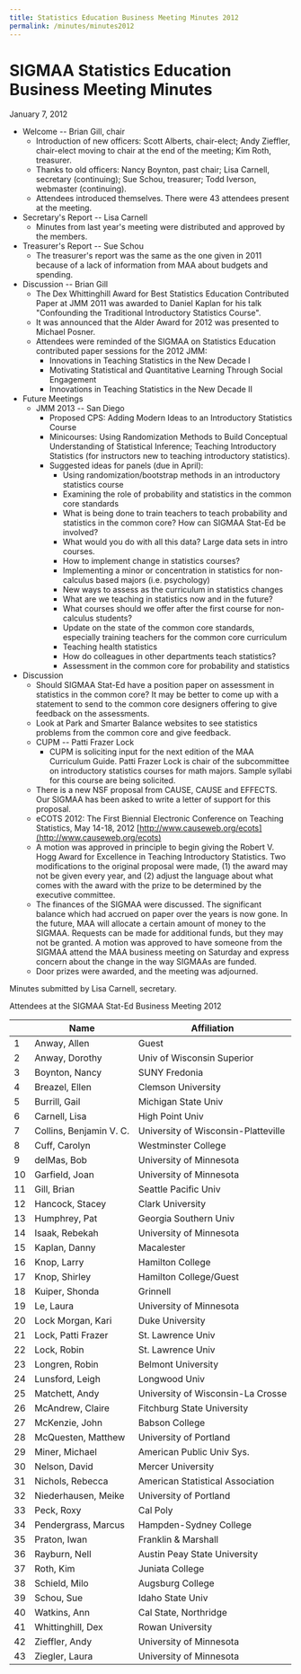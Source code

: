 ```yaml
---
title: Statistics Education Business Meeting Minutes 2012
permalink: /minutes/minutes2012
---
```


# SIGMAA Statistics Education Business Meeting Minutes

January 7, 2012

- Welcome -- Brian Gill, chair
  - Introduction of new officers: Scott Alberts, chair-elect; Andy Zieffler, chair-elect moving to chair at the end of the meeting; Kim Roth, treasurer.
  - Thanks to old officers: Nancy Boynton, past chair; Lisa Carnell, secretary (continuing); Sue Schou, treasurer; Todd Iverson, webmaster (continuing).
  - Attendees introduced themselves. There were 43 attendees present at the meeting.
- Secretary's Report -- Lisa Carnell
  - Minutes from last year's meeting were distributed and approved by the members.
- Treasurer's Report -- Sue Schou
  - The treasurer's report was the same as the one given in 2011 because of a lack of information from MAA about budgets and spending.
- Discussion -- Brian Gill
  - The Dex Whittinghill Award for Best Statistics Education Contributed Paper at JMM 2011 was awarded to Daniel Kaplan for his talk "Confounding the Traditional Introductory Statistics Course".
  - It was announced that the Alder Award for 2012 was presented to Michael Posner.
  - Attendees were reminded of the SIGMAA on Statistics Education contributed paper sessions for the 2012 JMM:
    - Innovations in Teaching Statistics in the New Decade I
    - Motivating Statistical and Quantitative Learning Through Social Engagement
    - Innovations in Teaching Statistics in the New Decade II
- Future Meetings
  - JMM 2013 -- San Diego
    - Proposed CPS: Adding Modern Ideas to an Introductory Statistics Course
    - Minicourses: Using Randomization Methods to Build Conceptual Understanding of Statistical Inference; Teaching Introductory Statistics (for instructors new to teaching introductory statistics).
    - Suggested ideas for panels (due in April):
      - Using randomization/bootstrap methods in an introductory statistics course
      - Examining the role of probability and statistics in the common core standards
      - What is being done to train teachers to teach probability and statistics in the common core? How can SIGMAA Stat-Ed be involved?
      - What would you do with all this data? Large data sets in intro courses.
      - How to implement change in statistics courses?
      - Implementing a minor or concentration in statistics for non-calculus based majors (i.e. psychology)
      - New ways to assess as the curriculum in statistics changes
      - What are we teaching in statistics now and in the future?
      - What courses should we offer after the first course for non-calculus students?
      - Update on the state of the common core standards, especially training teachers for the common core curriculum
      - Teaching health statistics
      - How do colleagues in other departments teach statistics?
      - Assessment in the common core for probability and statistics
- Discussion
  - Should SIGMAA Stat-Ed have a position paper on assessment in statistics in the common core? It may be better to come up with a statement to send to the common core designers offering to give feedback on the assessments.
  - Look at Park and Smarter Balance websites to see statistics problems from the common core and give feedback.
  - CUPM -- Patti Frazer Lock
    - CUPM is soliciting input for the next edition of the MAA Curriculum Guide. Patti Frazer Lock is chair of the subcommittee on introductory statistics courses for math majors. Sample syllabi for this course are being solicited.
  - There is a new NSF proposal from CAUSE, CAUSE and EFFECTS. Our SIGMAA has been asked to write a letter of support for this proposal.
  - eCOTS 2012: The First Biennial Electronic Conference on Teaching Statistics, May 14-18, 2012 [http://www.causeweb.org/ecots](http://www.causeweb.org/ecots)
  - A motion was approved in principle to begin giving the Robert V. Hogg Award for Excellence in Teaching Introductory Statistics. Two modifications to the original proposal were made, (1) the award may not be given every year, and (2) adjust the language about what comes with the award with the prize to be determined by the executive committee.
  - The finances of the SIGMAA were discussed. The significant balance which had accrued on paper over the years is now gone. In the future, MAA will allocate a certain amount of money to the SIGMAA. Requests can be made for additional funds, but they may not be granted. A motion was approved to have someone from the SIGMAA attend the MAA business meeting on Saturday and express concern about the change in the way SIGMAAs are funded.
  - Door prizes were awarded, and the meeting was adjourned.

Minutes submitted by Lisa Carnell, secretary.

Attendees at the SIGMAA Stat-Ed Business Meeting 2012

| | Name | Affiliation |
|--|-------|-------------|
| 1 | Anway, Allen | Guest |
| 2 | Anway, Dorothy | Univ of Wisconsin Superior |
| 3 | Boynton, Nancy | SUNY Fredonia |
| 4 | Breazel, Ellen | Clemson University |
| 5 | Burrill, Gail | Michigan State Univ |
| 6 | Carnell, Lisa | High Point Univ |
| 7 | Collins, Benjamin V. C. | University of Wisconsin-Platteville |
| 8 | Cuff, Carolyn | Westminster College |
| 9 | delMas, Bob | University of Minnesota |
| 10 | Garfield, Joan | University of Minnesota |
| 11 | Gill, Brian | Seattle Pacific Univ |
| 12 | Hancock, Stacey | Clark University |
| 13 | Humphrey, Pat | Georgia Southern Univ |
| 14 | Isaak, Rebekah | University of Minnesota |
| 15 | Kaplan, Danny | Macalester |
| 16 | Knop, Larry | Hamilton College |
| 17 | Knop, Shirley | Hamilton College/Guest |
| 18 | Kuiper, Shonda | Grinnell |
| 19 | Le, Laura | University of Minnesota |
| 20 | Lock Morgan, Kari | Duke University |
| 21 | Lock, Patti Frazer | St. Lawrence Univ |
| 22 | Lock, Robin | St. Lawrence Univ |
| 23 | Longren, Robin | Belmont University |
| 24 | Lunsford, Leigh | Longwood Univ |
| 25 | Matchett, Andy | University of Wisconsin-La Crosse |
| 26 | McAndrew, Claire | Fitchburg State University |
| 27 | McKenzie, John | Babson College |
| 28 | McQuesten, Matthew | University of Portland |
| 29 | Miner, Michael | American Public Univ Sys. |
| 30 | Nelson, David | Mercer University |
| 31 | Nichols, Rebecca | American Statistical Association |
| 32 | Niederhausen, Meike | University of Portland |
| 33 | Peck, Roxy | Cal Poly |
| 34 | Pendergrass, Marcus | Hampden-Sydney College |
| 35 | Praton, Iwan | Franklin & Marshall |
| 36 | Rayburn, Nell | Austin Peay State University |
| 37 | Roth, Kim | Juniata College |
| 38 | Schield, Milo | Augsburg College |
| 39 | Schou, Sue | Idaho State Univ |
| 40 | Watkins, Ann | Cal State, Northridge |
| 41 | Whittinghill, Dex | Rowan University |
| 42 | Zieffler, Andy | University of Minnesota |
| 43 | Ziegler, Laura | University of Minnesota |

